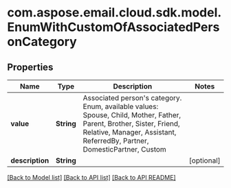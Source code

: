 
# com.aspose.email.cloud.sdk.model.EnumWithCustomOfAssociatedPersonCategory

## Properties
Name | Type | Description | Notes
------------ | ------------- | ------------- | -------------
**value** | **String** | Associated person&#39;s category. Enum, available values: Spouse, Child, Mother, Father, Parent, Brother, Sister, Friend, Relative, Manager, Assistant, ReferredBy, Partner, DomesticPartner, Custom | 
**description** | **String** |  |  [optional]


    
    


    
    


[[Back to Model list]](README.md#documentation-for-models) [[Back to API list]](README.md#documentation-for-api-endpoints) [[Back to API README]](README.md)

